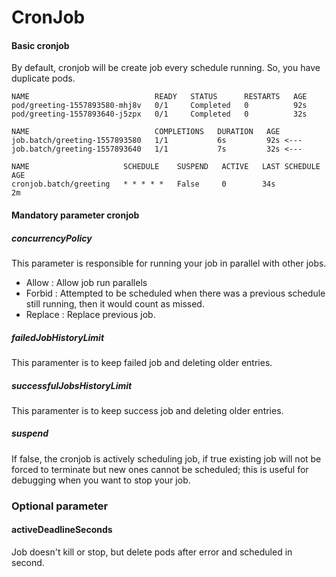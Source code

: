 # CronJob

#### Basic cronjob
By default, cronjob will be create job every schedule running. So, you have duplicate pods. 
~~~~
NAME                            READY   STATUS      RESTARTS   AGE
pod/greeting-1557893580-mhj8v   0/1     Completed   0          92s
pod/greeting-1557893640-j5zpx   0/1     Completed   0          32s

NAME                            COMPLETIONS   DURATION   AGE
job.batch/greeting-1557893580   1/1           6s         92s <---
job.batch/greeting-1557893640   1/1           7s         32s <---

NAME                     SCHEDULE    SUSPEND   ACTIVE   LAST SCHEDULE   AGE
cronjob.batch/greeting   * * * * *   False     0        34s             2m
~~~~

#### Mandatory parameter cronjob

##### concurrencyPolicy
This parameter is responsible for running your job in parallel with other jobs.
- Allow : Allow job run parallels
- Forbid : Attempted to be scheduled when there was a previous schedule still running, then it would count as missed. 
- Replace : Replace previous job.

##### failedJobHistoryLimit
This paramenter is to keep failed job and deleting older entries.

##### successfulJobsHistoryLimit
This paramenter is to keep success job and deleting older entries.

##### suspend
If false, the cronjob is actively scheduling job, if true existing job will not be forced to terminate but new ones cannot be scheduled; this is useful for debugging when you want to stop your job.

### Optional parameter

#### activeDeadlineSeconds
Job doesn't kill or stop, but delete pods after error and scheduled in second.

